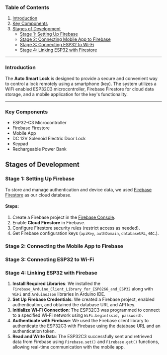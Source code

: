 ### Table of Contents
1. [Introduction](#introduction)
2. [Key Components](#key-components)
3. [Stages of Development](#stages-of-development)
   - [Stage 1: Setting Up Firebase](#stage-1-setting-up-firebase)
   - [Stage 2: Connecting Mobile App to Firebase](#stage-2-connecting-mobile-app-to-firebase)
   - [Stage 3: Connecting ESP32 to Wi-Fi](#stage-3-connecting-esp32-to-wi-fi)
   - [Stage 4: Linking ESP32 with Firestore](#stage-4-linking-esp32-with-firestore)

---

### Introduction
The **Auto Smart Lock** is designed to provide a secure and convenient way to control a lock remotely using a smartphone (key). The system utilizes a WiFi enabled ESP32C3 microcontroller, Firebase Firestore for cloud data storage, and a mobile application for the key's functionality. 

---

### Key Components
* ESP32-C3 Microcontroller
* Firebase Firestore
* Mobile App
* DC 12V Solenoid Electric Door Lock
* Keypad
* Rechargeable Power Bank

## Stages of Development

### Stage 1: Setting Up Firebase
To store and manage authentication and device data, we used [Firebase Firestore](https://firebase.google.com/docs/firestore) as our cloud database.

#### Steps:
1. Create a Firebase project in the [Firebase Console](https://console.firebase.google.com/).
2. Enable **Cloud Firestore** in Firebase.
3. Configure Firestore security rules (restrict access as needed).
4. Get Firebase configuration keys (`apiKey`, `authDomain`, `databaseURL`, etc.).

### Stage 2: Connecting the Mobile App to Firebase

### Stage 3: Connecting ESP32 to Wi-Fi

### Stage 4: Linking ESP32 with Firebase
1. **Install Required Libraries**: We installed the `Firebase_Arduino_Client_Library_for_ESP8266_and_ESP32` along with `WiFi` and `ArduinoJson` libraries in Arduino IDE.
2. **Set Up Firebase Credentials**: We created a Firebase project, enabled authentication, and obtained the database URL and API key.
3. **Initialize Wi-Fi Connection**: The ESP32C3 was programmed to connect to a specified Wi-Fi network using `WiFi.begin(ssid, password)`.
4. **Authenticate with Firebase**: We used the Firebase client library to authenticate the ESP32C3 with Firebase using the database URL and an authentication token.
5. **Read and Write Data**: The ESP32C3 successfully sent and retrieved data from Firebase using `Firebase.set()` and `Firebase.get()` functions, allowing real-time communication with the mobile app.
